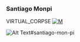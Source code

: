 ### Santiago Monpi
VIRTUAL_CORPSE [![M](https://upload.wikimedia.org/wikipedia/fr/thumb/c/c8/Twitter_Bird.svg/30px-Twitter_Bird.svg.png)](https://twitter.com/virtual_corpse)

 ![Alt Text](https://mir-s3-cdn-cf.behance.net/project_modules/max_1200/4ff07986208593.5d9a654e92f36.gif)#santiago-mon-pi
